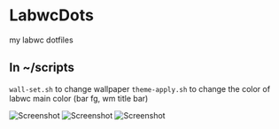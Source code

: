 # LabwcDots
my labwc dotfiles

## In ~/scripts
`wall-set.sh` to change wallpaper
`theme-apply.sh` to change the color of labwc main color (bar fg, wm title bar)

![Screenshot](https://github.com/antomfdez/LabwcDots/blob/main/assets/cherry.png)
![Screenshot](https://github.com/antomfdez/LabwcDots/blob/main/assets/powermenu.png)
![Screenshot](https://github.com/antomfdez/LabwcDots/blob/main/assets/rofi.png)
